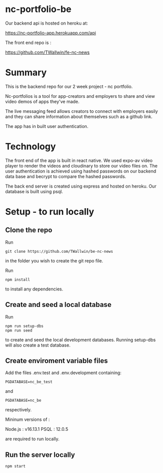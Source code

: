 # nc-portfolio-be

Our backend api is hosted on heroku at:

https://nc-portfolio-app.herokuapp.com/api

The front end repo is :

https://github.com/TWallwin/fe-nc-news

# Summary

This is the backend repo for our 2 week project - nc portfolio.

Nc-portfolios is a tool for app-creators and employers to share and view video demos of apps they've made.

The live messaging feed allows creators to connect with employers easily and they can share information about themselves such as a github link.

The app has in built user authentication.

# Technology

The front end of the app is built in react native. We used expo-av video player to render the videos and cloudinary to store our video files on. The user authentication is achieved using hashed passwords on our backend data base and becrypt to compare the hashed passwords.

The back end server is created using express and hosted on heroku. Our database is built using psql.

# Setup - to run locally

## Clone the repo

Run

```
git clone https://github.com/TWallwin/be-nc-news

```

in the folder you wish to create the git repo file.

Run

```
npm install
```

to install any dependencies.

## Create and seed a local database

Run

```
npm run setup-dbs
npm run seed

```

to create and seed the local development databases. Running setup-dbs will also create a test database.

## Create enviroment variable files

Add the files .env.test and .env.development containing:

```
PGDATABASE=nc_be_test
```

and

```
PGDATABASE=nc_be
```

respectively.

Mininum versions of :

Node.js : v16.13.1
PSQL : 12.0.5

are required to run locally.

## Run the server locally

```
npm start
```
